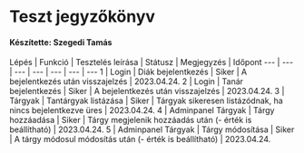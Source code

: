 # Teszt jegyzőkönyv
#### Készítette: Szegedi Tamás

Lépés | Funkció | Tesztelés leírása | Státusz | Megjegyzés | Időpont
--- | --- | --- | --- | --- | --- | --- 
1 | Login | Diák bejelentkezés | Siker | A bejelentkezés után visszajelzés | 2023.04.24. 
2 | Login | Tanár bejelentkezés | Siker | A bejelentkezés után visszajelzés | 2023.04.24.
3 | Tárgyak | Tantárgyak listázása | Siker | Tárgyak sikeresen listázódnak, ha nincs bejelentkezve üres | 2023.04.24.
4 | Adminpanel Tárgyak  | Tárgy hozzáadása | Siker | Tárgy megjelenik hozzáadás után (- érték is beállítható) | 2023.04.24.
5 | Adminpanel Tárgyak | Tárgy módosítása | Siker | A tárgy módosul módosítás után (- érték is beállítható) | 2023.04.24.
